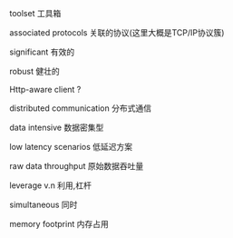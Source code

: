 toolset 工具箱

associated protocols 关联的协议(这里大概是TCP/IP协议簇) 

significant 有效的

robust 健壮的

Http-aware client ?

distributed communication 分布式通信

data intensive 数据密集型

low latency  scenarios 低延迟方案

raw data throughput 原始数据吞吐量

leverage v.n 利用,杠杆

simultaneous 同时

memory footprint 内存占用